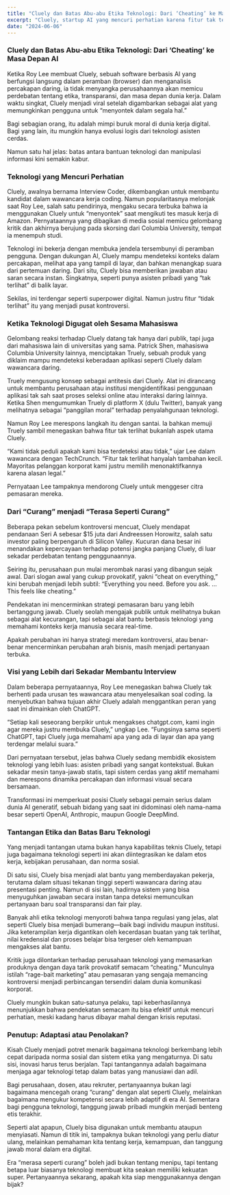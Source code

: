 ```yaml
---
title: "Cluely dan Batas Abu-abu Etika Teknologi: Dari ‘Cheating’ ke Masa Depan AI"
excerpt: "Cluely, startup AI yang mencuri perhatian karena fitur tak terlihatnya, mengundang diskusi hangat soal batas etika, masa depan pekerjaan, dan bagaimana manusia harus beradaptasi di tengah teknologi yang makin pintar."
date: "2024-06-06"
---
```


### Cluely dan Batas Abu-abu Etika Teknologi: Dari ‘Cheating’ ke Masa Depan AI

Ketika Roy Lee membuat Cluely, sebuah software berbasis AI yang berfungsi langsung dalam peramban (browser) dan menganalisis percakapan daring, ia tidak menyangka perusahaannya akan memicu perdebatan tentang etika, transparansi, dan masa depan dunia kerja. Dalam waktu singkat, Cluely menjadi viral setelah digambarkan sebagai alat yang memungkinkan pengguna untuk “menyontek dalam segala hal.”

Bagi sebagian orang, itu adalah mimpi buruk moral di dunia kerja digital. Bagi yang lain, itu mungkin hanya evolusi logis dari teknologi asisten cerdas.

Namun satu hal jelas: batas antara bantuan teknologi dan manipulasi informasi kini semakin kabur.

### Teknologi yang Mencuri Perhatian

Cluely, awalnya bernama Interview Coder, dikembangkan untuk membantu kandidat dalam wawancara kerja coding. Namun popularitasnya melonjak saat Roy Lee, salah satu pendirinya, mengaku secara terbuka bahwa ia menggunakan Cluely untuk “menyontek” saat mengikuti tes masuk kerja di Amazon. Pernyataannya yang dibagikan di media sosial memicu gelombang kritik dan akhirnya berujung pada skorsing dari Columbia University, tempat ia menempuh studi.

Teknologi ini bekerja dengan membuka jendela tersembunyi di peramban pengguna. Dengan dukungan AI, Cluely mampu mendeteksi konteks dalam percakapan, melihat apa yang tampil di layar, dan bahkan menangkap suara dari pertemuan daring. Dari situ, Cluely bisa memberikan jawaban atau saran secara instan. Singkatnya, seperti punya asisten pribadi yang “tak terlihat” di balik layar.

Sekilas, ini terdengar seperti superpower digital. Namun justru fitur “tidak terlihat” itu yang menjadi pusat kontroversi.

### Ketika Teknologi Digugat oleh Sesama Mahasiswa

Gelombang reaksi terhadap Cluely datang tak hanya dari publik, tapi juga dari mahasiswa lain di universitas yang sama. Patrick Shen, mahasiswa Columbia University lainnya, menciptakan Truely, sebuah produk yang diklaim mampu mendeteksi keberadaan aplikasi seperti Cluely dalam wawancara daring.

Truely mengusung konsep sebagai antitesis dari Cluely. Alat ini dirancang untuk membantu perusahaan atau institusi mengidentifikasi penggunaan aplikasi tak sah saat proses seleksi online atau interaksi daring lainnya. Ketika Shen mengumumkan Truely di platform X (dulu Twitter), banyak yang melihatnya sebagai “panggilan moral” terhadap penyalahgunaan teknologi.

Namun Roy Lee merespons langkah itu dengan santai. Ia bahkan memuji Truely sambil menegaskan bahwa fitur tak terlihat bukanlah aspek utama Cluely.

“Kami tidak peduli apakah kami bisa terdeteksi atau tidak,” ujar Lee dalam wawancara dengan TechCrunch. “Fitur tak terlihat hanyalah tambahan kecil. Mayoritas pelanggan korporat kami justru memilih menonaktifkannya karena alasan legal.”

Pernyataan Lee tampaknya mendorong Cluely untuk menggeser citra pemasaran mereka.

### Dari “Curang” menjadi “Terasa Seperti Curang”

Beberapa pekan sebelum kontroversi mencuat, Cluely mendapat pendanaan Seri A sebesar $15 juta dari Andreessen Horowitz, salah satu investor paling berpengaruh di Silicon Valley. Kucuran dana besar ini menandakan kepercayaan terhadap potensi jangka panjang Cluely, di luar sekadar perdebatan tentang penggunaannya.

Seiring itu, perusahaan pun mulai merombak narasi yang dibangun sejak awal. Dari slogan awal yang cukup provokatif, yakni “cheat on everything,” kini berubah menjadi lebih subtil: “Everything you need. Before you ask. … This feels like cheating.”

Pendekatan ini mencerminkan strategi pemasaran baru yang lebih bertanggung jawab. Cluely seolah mengajak publik untuk melihatnya bukan sebagai alat kecurangan, tapi sebagai alat bantu berbasis teknologi yang memahami konteks kerja manusia secara real-time.

Apakah perubahan ini hanya strategi meredam kontroversi, atau benar-benar mencerminkan perubahan arah bisnis, masih menjadi pertanyaan terbuka.

### Visi yang Lebih dari Sekadar Membantu Interview

Dalam beberapa pernyataannya, Roy Lee menegaskan bahwa Cluely tak berhenti pada urusan tes wawancara atau menyelesaikan soal coding. Ia menyebutkan bahwa tujuan akhir Cluely adalah menggantikan peran yang saat ini dimainkan oleh ChatGPT.

“Setiap kali seseorang berpikir untuk mengakses chatgpt.com, kami ingin agar mereka justru membuka Cluely,” ungkap Lee. “Fungsinya sama seperti ChatGPT, tapi Cluely juga memahami apa yang ada di layar dan apa yang terdengar melalui suara.”

Dari pernyataan tersebut, jelas bahwa Cluely sedang membidik ekosistem teknologi yang lebih luas: asisten pribadi yang sangat kontekstual. Bukan sekadar mesin tanya-jawab statis, tapi sistem cerdas yang aktif memahami dan merespons dinamika percakapan dan informasi visual secara bersamaan.

Transformasi ini memperkuat posisi Cluely sebagai pemain serius dalam dunia AI generatif, sebuah bidang yang saat ini didominasi oleh nama-nama besar seperti OpenAI, Anthropic, maupun Google DeepMind.

### Tantangan Etika dan Batas Baru Teknologi

Yang menjadi tantangan utama bukan hanya kapabilitas teknis Cluely, tetapi juga bagaimana teknologi seperti ini akan diintegrasikan ke dalam etos kerja, kebijakan perusahaan, dan norma sosial.

Di satu sisi, Cluely bisa menjadi alat bantu yang memberdayakan pekerja, terutama dalam situasi tekanan tinggi seperti wawancara daring atau presentasi penting. Namun di sisi lain, hadirnya sistem yang bisa menyuguhkan jawaban secara instan tanpa deteksi memunculkan pertanyaan baru soal transparansi dan fair play.

Banyak ahli etika teknologi menyoroti bahwa tanpa regulasi yang jelas, alat seperti Cluely bisa menjadi bumerang—baik bagi individu maupun institusi. Jika keterampilan kerja digantikan oleh kecerdasan buatan yang tak terlihat, nilai kredensial dan proses belajar bisa tergeser oleh kemampuan mengakses alat bantu.

Kritik juga dilontarkan terhadap perusahaan teknologi yang memasarkan produknya dengan daya tarik provokatif semacam “cheating.” Munculnya istilah “rage-bait marketing” atau pemasaran yang sengaja memancing kontroversi menjadi perbincangan tersendiri dalam dunia komunikasi korporat.

Cluely mungkin bukan satu-satunya pelaku, tapi keberhasilannya menunjukkan bahwa pendekatan semacam itu bisa efektif untuk mencuri perhatian, meski kadang harus dibayar mahal dengan krisis reputasi.

### Penutup: Adaptasi atau Penolakan?

Kisah Cluely menjadi potret menarik bagaimana teknologi berkembang lebih cepat daripada norma sosial dan sistem etika yang mengaturnya. Di satu sisi, inovasi harus terus berjalan. Tapi tantangannya adalah bagaimana menjaga agar teknologi tetap dalam batas yang manusiawi dan adil.

Bagi perusahaan, dosen, atau rekruter, pertanyaannya bukan lagi bagaimana mencegah orang “curang” dengan alat seperti Cluely, melainkan bagaimana mengukur kompetensi secara lebih adaptif di era AI. Sementara bagi pengguna teknologi, tanggung jawab pribadi mungkin menjadi benteng etis terakhir.

Seperti alat apapun, Cluely bisa digunakan untuk membantu ataupun menyiasati. Namun di titik ini, tampaknya bukan teknologi yang perlu diatur ulang, melainkan pemahaman kita tentang kerja, kemampuan, dan tanggung jawab moral dalam era digital.

Era “merasa seperti curang” boleh jadi bukan tentang menipu, tapi tentang betapa luar biasanya teknologi membuat kita seakan memiliki kekuatan super. Pertanyaannya sekarang, apakah kita siap menggunakannya dengan bijak?